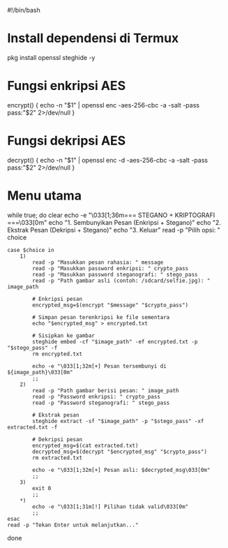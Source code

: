 #!/bin/bash

# Install dependensi di Termux
pkg install openssl steghide -y

# Fungsi enkripsi AES
encrypt() {
    echo -n "$1" | openssl enc -aes-256-cbc -a -salt -pass pass:"$2" 2>/dev/null
}

# Fungsi dekripsi AES
decrypt() {
    echo -n "$1" | openssl enc -d -aes-256-cbc -a -salt -pass pass:"$2" 2>/dev/null
}

# Menu utama
while true; do
    clear
    echo -e "\033[1;36m=== STEGANO + KRIPTOGRAFI ===\033[0m"
    echo "1. Sembunyikan Pesan (Enkripsi + Stegano)"
    echo "2. Ekstrak Pesan (Dekripsi + Stegano)"
    echo "3. Keluar"
    read -p "Pilih opsi: " choice

    case $choice in
        1)
            read -p "Masukkan pesan rahasia: " message
            read -p "Masukkan password enkripsi: " crypto_pass
            read -p "Masukkan password steganografi: " stego_pass
            read -p "Path gambar asli (contoh: /sdcard/selfie.jpg): " image_path
            
            # Enkripsi pesan
            encrypted_msg=$(encrypt "$message" "$crypto_pass")
            
            # Simpan pesan terenkripsi ke file sementara
            echo "$encrypted_msg" > encrypted.txt
            
            # Sisipkan ke gambar
            steghide embed -cf "$image_path" -ef encrypted.txt -p "$stego_pass" -f
            rm encrypted.txt
            
            echo -e "\033[1;32m[+] Pesan tersembunyi di ${image_path}\033[0m"
            ;;
        2)
            read -p "Path gambar berisi pesan: " image_path
            read -p "Password enkripsi: " crypto_pass
            read -p "Password steganografi: " stego_pass
            
            # Ekstrak pesan
            steghide extract -sf "$image_path" -p "$stego_pass" -xf extracted.txt -f
            
            # Dekripsi pesan
            encrypted_msg=$(cat extracted.txt)
            decrypted_msg=$(decrypt "$encrypted_msg" "$crypto_pass")
            rm extracted.txt
            
            echo -e "\033[1;32m[+] Pesan asli: $decrypted_msg\033[0m"
            ;;
        3)
            exit 0
            ;;
        *)
            echo -e "\033[1;31m[!] Pilihan tidak valid\033[0m"
            ;;
    esac
    read -p "Tekan Enter untuk melanjutkan..."
done
